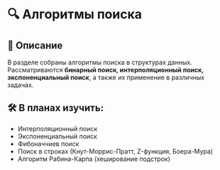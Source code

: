 
# 🔍 Алгоритмы поиска  

## 📌 Описание  
В разделе собраны алгоритмы поиска в структурах данных. Рассматриваются **бинарный поиск, интерполяционный поиск, экспоненциальный поиск**, а также их применение в различных задачах.  


## 🛠 В планах изучить:

- Интерполяционный поиск
- Экспоненциальный поиск
- Фибоначчиев поиск
- Поиск в строках (Кнут-Моррис-Пратт, Z-функция, Боера-Мура)
- Алгоритм Рабина-Карпа (хеширование подстрок)
